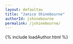 ```yaml
---
layout: defaultau
title: "Janice Shinebourne"
authorId: jshinebourne
permalink: /jshinebourne/
---
```

{% include loadAuthor.html %}
<script>
    $(document).ready(function(){
        showAuthorBio('{{ page.authorId }}');
   });
</script>